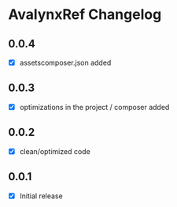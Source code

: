 # AvalynxRef Changelog

## 0.0.4
- [x] assetscomposer.json added

## 0.0.3
- [x] optimizations in the project / composer added

## 0.0.2
- [x] clean/optimized code

## 0.0.1
- [x] Initial release
